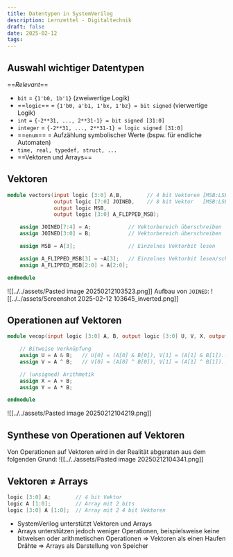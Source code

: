 ```yaml
---
title: Datentypen in SystemVerilog
description: Lernzettel - Digitaltechnik
draft: false
date: 2025-02-12
tags:
---
```

## Auswahl wichtiger Datentypen
==*Relevant*==
- `bit` = `{1'b0, 1b'1}` (zweiwertige Logik)
- ==`logic`== = `{1'b0, a'b1, 1'bx, 1'bz} = bit signed` (vierwertige Logik)
- `int` = `{-2**31, ..., 2**31-1} = bit signed [31:0]`
- `integer` = `{-2**31, ..., 2**31-1} = logic signed [31:0]`
- ==`enum`== = Aufzählung symbolischer Werte (bspw. für endliche Automaten)
- `time, real, typedef, struct, ...`
- ==Vektoren und Arrays==

## Vektoren
```Verilog
module vectors(input logic [3:0] A,B,        // 4 bit Vektoren [MSB:LSB]
               output logic [7:0] JOINED,    // 8 bit Vektor   [MSB:LSB]
               output logic MSB, 
               output logic [3:0] A_FLIPPED_MSB);

	assign JOINED[7:4] = A;            // Vektorbereich überschreiben
	assign JOINED[3:0] = B;            // Vektorbereich überschreiben

	assign MSB = A[3];                 // Einzelnes Vektorbit lesen

	assign A_FLIPPED_MSB[3] = ~A[3];   // Einzelnes Vektorbit lesen/schreiben
	assign A_FLIPPED_MSB[2:0] = A[2:0];

endmodule
```
![[../../assets/Pasted image 20250212103523.png]]
Aufbau von `JOINED`:
![[../../assets/Screenshot 2025-02-12 103645_inverted.png]]
## Operationen auf Vektoren
```Verilog
module vecop(input logic [3:0] A, B, output logic [3:0] U, V, X, output logic [7:0] Y);

	// Bitweise Verknüpfung
	assign U = A & B;   // U[0] = (A[0] & B[0]), V[1] = (A[1] & B[1])...
	assign V = A ^ B;   // V[0] = (A[0] ^ B[0]), V[1] = (A[1] ^ B[1])...

	// (unsigned) Arithmetik
	assign X = A + B;
	assign Y = A * B;

endmodule
```
![[../../assets/Pasted image 20250212104219.png]]
## Synthese von Operationen auf Vektoren
Von Operationen auf Vektoren wird in der Realität abgeraten aus dem folgenden Grund:
![[../../assets/Pasted image 20250212104341.png]]
## Vektoren $\not=$ Arrays
```Verilog
logic [3:0] A;        // 4 bit Vektor
logic A [1:0];        // Array mit 2 bits
logic [3:0] A [1:0];  // Array mit 2 4 bit Vektoren
```
- SystemVerilog unterstützt Vektoren und Arrays
- Arrays unterstützen jedoch weniger Operationen, beispielsweise keine bitweisen oder arithmetischen Operationen
$\Rightarrow$ Vektoren als einen Haufen Drähte
$\Rightarrow$ Arrays als Darstellung von Speicher